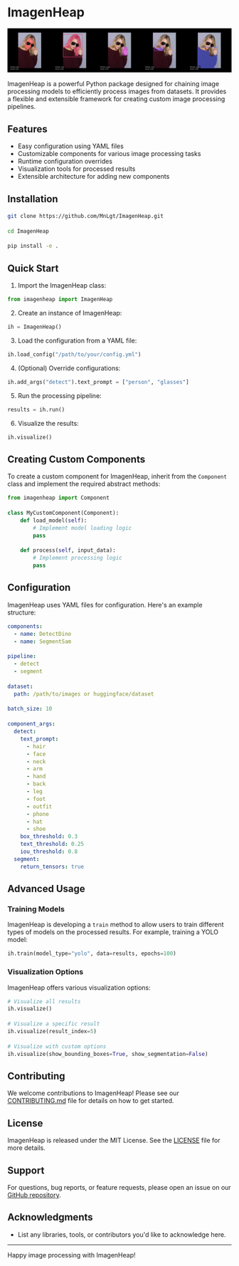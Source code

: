 # ImagenHeap
![Image](assets/example_output_3.png)

ImagenHeap is a powerful Python package designed for chaining image processing models to efficiently process images from datasets. It provides a flexible and extensible framework for creating custom image processing pipelines.

## Features

- Easy configuration using YAML files
- Customizable components for various image processing tasks
- Runtime configuration overrides
- Visualization tools for processed results
- Extensible architecture for adding new components

## Installation

```bash
git clone https://github.com/MnLgt/ImagenHeap.git

cd ImagenHeap

pip install -e .
```

## Quick Start

1. Import the ImagenHeap class:

```python
from imagenheap import ImagenHeap
```

2. Create an instance of ImagenHeap:

```python
ih = ImagenHeap()
```

3. Load the configuration from a YAML file:

```python
ih.load_config("/path/to/your/config.yml")
```

4. (Optional) Override configurations:

```python
ih.add_args("detect").text_prompt = ["person", "glasses"]
```

5. Run the processing pipeline:

```python
results = ih.run()
```

6. Visualize the results:

```python
ih.visualize()
```

## Creating Custom Components

To create a custom component for ImagenHeap, inherit from the `Component` class and implement the required abstract methods:

```python
from imagenheap import Component

class MyCustomComponent(Component):
    def load_model(self):
        # Implement model loading logic
        pass

    def process(self, input_data):
        # Implement processing logic
        pass
```

## Configuration

ImagenHeap uses YAML files for configuration. Here's an example structure:

```yaml
components:
  - name: DetectDino
  - name: SegmentSam

pipeline:
  - detect
  - segment

dataset:
  path: /path/to/images or huggingface/dataset

batch_size: 10

component_args:
  detect:
    text_prompt:
      - hair
      - face
      - neck
      - arm
      - hand
      - back
      - leg
      - foot
      - outfit
      - phone
      - hat
      - shoe
    box_threshold: 0.3
    text_threshold: 0.25
    iou_threshold: 0.8
  segment:
    return_tensors: true
```

## Advanced Usage

### Training Models

ImagenHeap is developing a `train` method to allow users to train different types of models on the processed results. For example, training a YOLO model:

```python
ih.train(model_type="yolo", data=results, epochs=100)
```

### Visualization Options

ImagenHeap offers various visualization options:

```python
# Visualize all results
ih.visualize()

# Visualize a specific result
ih.visualize(result_index=5)

# Visualize with custom options
ih.visualize(show_bounding_boxes=True, show_segmentation=False)
```

## Contributing

We welcome contributions to ImagenHeap! Please see our [CONTRIBUTING.md](CONTRIBUTING.md) file for details on how to get started.

## License

ImagenHeap is released under the MIT License. See the [LICENSE](LICENSE) file for more details.

## Support

For questions, bug reports, or feature requests, please open an issue on our [GitHub repository](https://github.com/yourusername/imagenheap).

## Acknowledgments

- List any libraries, tools, or contributors you'd like to acknowledge here.

---

Happy image processing with ImagenHeap!